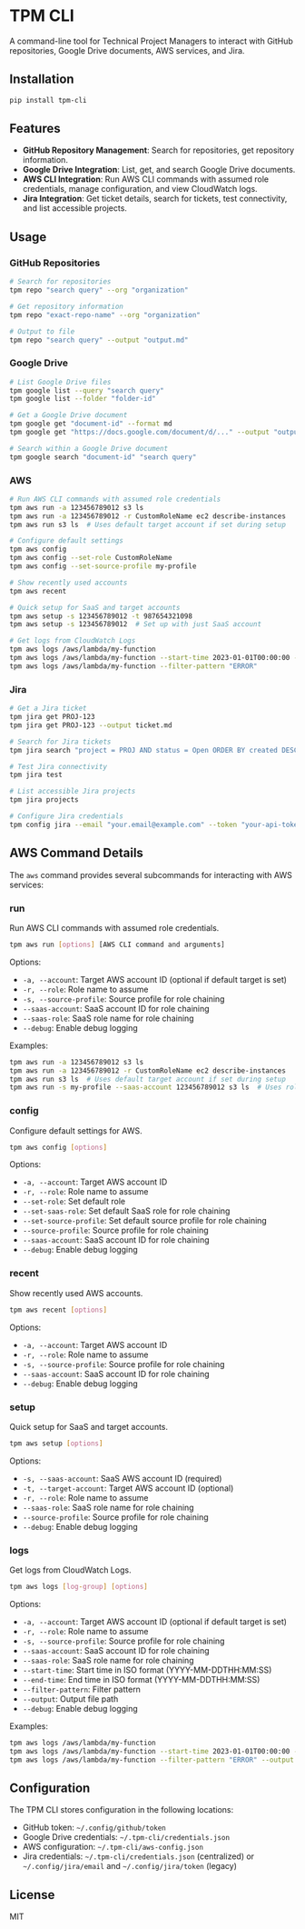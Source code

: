 # TPM CLI

A command-line tool for Technical Project Managers to interact with GitHub repositories, Google Drive documents, AWS services, and Jira.

## Installation

```bash
pip install tpm-cli
```

## Features

- **GitHub Repository Management**: Search for repositories, get repository information.
- **Google Drive Integration**: List, get, and search Google Drive documents.
- **AWS CLI Integration**: Run AWS CLI commands with assumed role credentials, manage configuration, and view CloudWatch logs.
- **Jira Integration**: Get ticket details, search for tickets, test connectivity, and list accessible projects.

## Usage

### GitHub Repositories

```bash
# Search for repositories
tpm repo "search query" --org "organization"

# Get repository information
tpm repo "exact-repo-name" --org "organization"

# Output to file
tpm repo "search query" --output "output.md"
```

### Google Drive

```bash
# List Google Drive files
tpm google list --query "search query"
tpm google list --folder "folder-id"

# Get a Google Drive document
tpm google get "document-id" --format md
tpm google get "https://docs.google.com/document/d/..." --output "output.md"

# Search within a Google Drive document
tpm google search "document-id" "search query"
```

### AWS

```bash
# Run AWS CLI commands with assumed role credentials
tpm aws run -a 123456789012 s3 ls
tpm aws run -a 123456789012 -r CustomRoleName ec2 describe-instances
tpm aws run s3 ls  # Uses default target account if set during setup

# Configure default settings
tpm aws config
tpm aws config --set-role CustomRoleName
tpm aws config --set-source-profile my-profile

# Show recently used accounts
tpm aws recent

# Quick setup for SaaS and target accounts
tpm aws setup -s 123456789012 -t 987654321098
tpm aws setup -s 123456789012  # Set up with just SaaS account

# Get logs from CloudWatch Logs
tpm aws logs /aws/lambda/my-function
tpm aws logs /aws/lambda/my-function --start-time 2023-01-01T00:00:00 --end-time 2023-01-02T00:00:00
tpm aws logs /aws/lambda/my-function --filter-pattern "ERROR"
```

### Jira

```bash
# Get a Jira ticket
tpm jira get PROJ-123
tpm jira get PROJ-123 --output ticket.md

# Search for Jira tickets
tpm jira search "project = PROJ AND status = Open ORDER BY created DESC" --limit 10

# Test Jira connectivity
tpm jira test

# List accessible Jira projects
tpm jira projects

# Configure Jira credentials
tpm config jira --email "your.email@example.com" --token "your-api-token"
```

## AWS Command Details

The `aws` command provides several subcommands for interacting with AWS services:

### run

Run AWS CLI commands with assumed role credentials.

```bash
tpm aws run [options] [AWS CLI command and arguments]
```

Options:
- `-a, --account`: Target AWS account ID (optional if default target is set)
- `-r, --role`: Role name to assume
- `-s, --source-profile`: Source profile for role chaining
- `--saas-account`: SaaS account ID for role chaining
- `--saas-role`: SaaS role name for role chaining
- `--debug`: Enable debug logging

Examples:
```bash
tpm aws run -a 123456789012 s3 ls
tpm aws run -a 123456789012 -r CustomRoleName ec2 describe-instances
tpm aws run s3 ls  # Uses default target account if set during setup
tpm aws run -s my-profile --saas-account 123456789012 s3 ls  # Uses role chaining
```

### config

Configure default settings for AWS.

```bash
tpm aws config [options]
```

Options:
- `-a, --account`: Target AWS account ID
- `-r, --role`: Role name to assume
- `--set-role`: Set default role
- `--set-saas-role`: Set default SaaS role for role chaining
- `--set-source-profile`: Set default source profile for role chaining
- `--source-profile`: Source profile for role chaining
- `--saas-account`: SaaS account ID for role chaining
- `--debug`: Enable debug logging

### recent

Show recently used AWS accounts.

```bash
tpm aws recent [options]
```

Options:
- `-a, --account`: Target AWS account ID
- `-r, --role`: Role name to assume
- `-s, --source-profile`: Source profile for role chaining
- `--saas-account`: SaaS account ID for role chaining
- `--debug`: Enable debug logging

### setup

Quick setup for SaaS and target accounts.

```bash
tpm aws setup [options]
```

Options:
- `-s, --saas-account`: SaaS AWS account ID (required)
- `-t, --target-account`: Target AWS account ID (optional)
- `-r, --role`: Role name to assume
- `--saas-role`: SaaS role name for role chaining
- `--source-profile`: Source profile for role chaining
- `--debug`: Enable debug logging

### logs

Get logs from CloudWatch Logs.

```bash
tpm aws logs [log-group] [options]
```

Options:
- `-a, --account`: Target AWS account ID (optional if default target is set)
- `-r, --role`: Role name to assume
- `-s, --source-profile`: Source profile for role chaining
- `--saas-account`: SaaS account ID for role chaining
- `--saas-role`: SaaS role name for role chaining
- `--start-time`: Start time in ISO format (YYYY-MM-DDTHH:MM:SS)
- `--end-time`: End time in ISO format (YYYY-MM-DDTHH:MM:SS)
- `--filter-pattern`: Filter pattern
- `--output`: Output file path
- `--debug`: Enable debug logging

Examples:
```bash
tpm aws logs /aws/lambda/my-function
tpm aws logs /aws/lambda/my-function --start-time 2023-01-01T00:00:00 --end-time 2023-01-02T00:00:00
tpm aws logs /aws/lambda/my-function --filter-pattern "ERROR" --output logs.txt
```

## Configuration

The TPM CLI stores configuration in the following locations:

- GitHub token: `~/.config/github/token`
- Google Drive credentials: `~/.tpm-cli/credentials.json`
- AWS configuration: `~/.tpm-cli/aws-config.json`
- Jira credentials: `~/.tpm-cli/credentials.json` (centralized) or `~/.config/jira/email` and `~/.config/jira/token` (legacy)

## License

MIT
